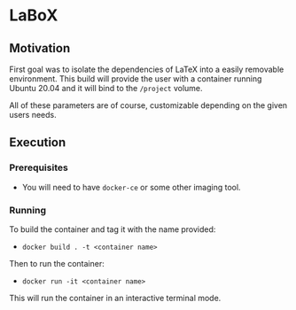 # LaBoX

## Motivation

First goal was to isolate the dependencies of LaTeX into a easily removable
environment. This build will provide the user with a container running
Ubuntu 20.04 and it will bind to the `/project` volume.

All of these parameters are of course, customizable depending on the given
users needs.

## Execution

### Prerequisites

- You will need to have `docker-ce` or some other imaging tool.

### Running

To build the container and tag it with the name provided:

- `docker build . -t <container name>`

Then to run the container:

- `docker run -it <container name>`

This will run the container in an interactive terminal mode.
